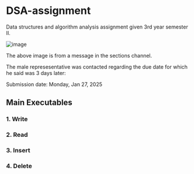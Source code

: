 # DSA-assignment
Data structures and algorithm analysis assignment given 3rd year semester II.

![image](https://github.com/user-attachments/assets/64dbeca1-c303-4473-b67b-63c5111f3c94)

The above image is from a message in the sections channel.

The male represesentative was contacted regarding the due date for which he said was 3 days later:

Submission date: Monday, Jan 27, 2025
<br>
## Main Executables
### 1. Write
### 2. Read
### 3. Insert
### 4. Delete


